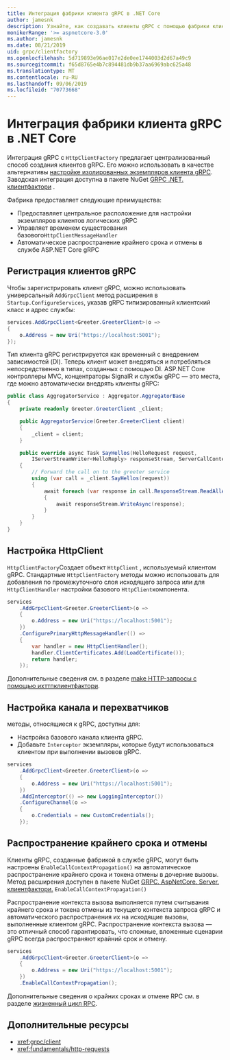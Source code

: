 ```yaml
---
title: Интеграция фабрики клиента gRPC в .NET Core
author: jamesnk
description: Узнайте, как создавать клиенты gRPC с помощью фабрики клиента.
monikerRange: '>= aspnetcore-3.0'
ms.author: jamesnk
ms.date: 08/21/2019
uid: grpc/clientfactory
ms.openlocfilehash: 5d719893e96ae017e2de0ee1744003d2d67a49c9
ms.sourcegitcommit: f65d8765e4b7c894481db9b37aa6969abc625a48
ms.translationtype: MT
ms.contentlocale: ru-RU
ms.lasthandoff: 09/06/2019
ms.locfileid: "70773668"
---
```

# <a name="grpc-client-factory-integration-in-net-core"></a>Интеграция фабрики клиента gRPC в .NET Core

Интеграция gRPC с `HttpClientFactory` предлагает централизованный способ создания клиентов gRPC. Его можно использовать в качестве альтернативы [настройке изолированных экземпляров клиента gRPC](xref:grpc/client). Заводская интеграция доступна в пакете NuGet [GRPC .NET. клиентфактори](https://www.nuget.org/packages/Grpc.Net.ClientFactory) .

Фабрика предоставляет следующие преимущества:

* Предоставляет центральное расположение для настройки экземпляров клиентов логических gRPC
* Управляет временем существования базового`HttpClientMessageHandler`
* Автоматическое распространение крайнего срока и отмены в службе ASP.NET Core gRPC

## <a name="register-grpc-clients"></a>Регистрация клиентов gRPC

Чтобы зарегистрировать клиент gRPC, можно использовать универсальный `AddGrpcClient` метод расширения в `Startup.ConfigureServices`, указав gRPC типизированный клиентский класс и адрес службы:

```csharp
services.AddGrpcClient<Greeter.GreeterClient>(o =>
{
    o.Address = new Uri("https://localhost:5001");
});
```

Тип клиента gRPC регистрируется как временный с внедрением зависимостей (DI). Теперь клиент может внедряться и потребляться непосредственно в типах, созданных с помощью DI. ASP.NET Core контроллеры MVC, концентраторы SignalR и службы gRPC — это места, где можно автоматически внедрять клиенты gRPC:

```csharp
public class AggregatorService : Aggregator.AggregatorBase
{
    private readonly Greeter.GreeterClient _client;

    public AggregatorService(Greeter.GreeterClient client)
    {
        _client = client;
    }

    public override async Task SayHellos(HelloRequest request,
        IServerStreamWriter<HelloReply> responseStream, ServerCallContext context)
    {
        // Forward the call on to the greeter service
        using (var call = _client.SayHellos(request))
        {
            await foreach (var response in call.ResponseStream.ReadAllAsync())
            {
                await responseStream.WriteAsync(response);
            }
        }
    }
}
```

## <a name="configure-httpclient"></a>Настройка HttpClient

`HttpClientFactory`Создает объект `HttpClient` , используемый клиентом gRPC. Стандартные `HttpClientFactory` методы можно использовать для добавления по промежуточного слоя исходящего запроса или для `HttpClientHandler` настройки базового `HttpClient`компонента.

```csharp
services
    .AddGrpcClient<Greeter.GreeterClient>(o =>
    {
        o.Address = new Uri("https://localhost:5001");
    })
    .ConfigurePrimaryHttpMessageHandler(() =>
    {
        var handler = new HttpClientHandler();
        handler.ClientCertificates.Add(LoadCertificate());
        return handler;
    });
```

Дополнительные сведения см. в разделе [make HTTP-запросы с помощью ихттпклиентфактори](xref:fundamentals/http-requests).

## <a name="configure-channel-and-interceptors"></a>Настройка канала и перехватчиков

методы, относящиеся к gRPC, доступны для:

* Настройка базового канала клиента gRPC.
* Добавьте `Interceptor` экземпляры, которые будут использоваться клиентом при выполнении вызовов gRPC.

```csharp
services
    .AddGrpcClient<Greeter.GreeterClient>(o =>
    {
        o.Address = new Uri("https://localhost:5001");
    })
    .AddInterceptor(() => new LoggingInterceptor())
    .ConfigureChannel(o =>
    {
        o.Credentials = new CustomCredentials();
    });
```

## <a name="deadline-and-cancellation-propagation"></a>Распространение крайнего срока и отмены

Клиенты gRPC, созданные фабрикой в службе gRPC, могут быть настроены `EnableCallContextPropagation()` на автоматическое распространение крайнего срока и токена отмены в дочерние вызовы. Метод расширения доступен в пакете NuGet [GRPC. AspNetCore. Server. клиентфактори.](https://www.nuget.org/packages/Grpc.AspNetCore.Server.ClientFactory) `EnableCallContextPropagation()`

Распространение контекста вызова выполняется путем считывания крайнего срока и токена отмены из текущего контекста запроса gRPC и автоматического распространения их на исходящие вызовы, выполненные клиентом gRPC. Распространение контекста вызова — это отличный способ гарантировать, что сложные, вложенные сценарии gRPC всегда распространяют крайний срок и отмену.

```csharp
services
    .AddGrpcClient<Greeter.GreeterClient>(o =>
    {
        o.Address = new Uri("https://localhost:5001");
    })
    .EnableCallContextPropagation();
```

Дополнительные сведения о крайних сроках и отмене RPC см. в разделе [жизненный цикл RPC](https://www.grpc.io/docs/guides/concepts/#rpc-life-cycle).

## <a name="additional-resources"></a>Дополнительные ресурсы

* <xref:grpc/client>
* <xref:fundamentals/http-requests>
